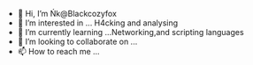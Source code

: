 - 👋 Hi, I’m Ńk@Blackcozyfox
- 👀 I’m interested in ... H4cking and analysing
- 🌱 I’m currently learning ...Networking,and scripting languages
- 💞️ I’m looking to collaborate on ...
- 📫 How to reach me ...

<!---
Blackcozyfox/Blackcozyfox is a ✨ special ✨ repository because its `README.md` (this file) appears on your GitHub profile.
You can click the Preview link to take a look at your changes.
--->
